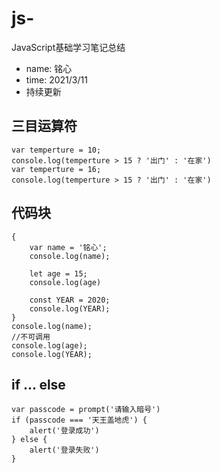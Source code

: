 # js-
JavaScript基础学习笔记总结

* name: 铭心 
* time: 2021/3/11
* 持续更新

三目运算符
--
    var temperture = 10;
    console.log(temperture > 15 ? '出门' : '在家')
    var temperture = 16;
    console.log(temperture > 15 ? '出门' : '在家')
代码块
--
    {
        var name = '铭心';
        console.log(name);

        let age = 15;
        console.log(age)

        const YEAR = 2020;
        console.log(YEAR);
    }
    console.log(name);
    //不可调用
    console.log(age);
    console.log(YEAR);
if ... else
---
    var passcode = prompt('请输入暗号')
    if (passcode === '天王盖地虎') {
        alert('登录成功')
    } else {
        alert('登录失败')
    }
